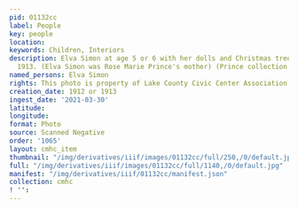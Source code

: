 ```yaml
---
pid: 01132cc
label: People
key: people
location: 
keywords: Children, Interiors
description: Elva Simon at age 5 or 6 with her dolls and Christmas tree in 1912 or
  1913. (Elva Simon was Rose Marie Prince's mother) (Prince collection from Canada)
named_persons: Elva Simon
rights: This photo is property of Lake County Civic Center Association.
creation_date: 1912 or 1913
ingest_date: '2021-03-30'
latitude: 
longitude: 
format: Photo
source: Scanned Negative
order: '1065'
layout: cmhc_item
thumbnail: "/img/derivatives/iiif/images/01132cc/full/250,/0/default.jpg"
full: "/img/derivatives/iiif/images/01132cc/full/1140,/0/default.jpg"
manifest: "/img/derivatives/iiif/01132cc/manifest.json"
collection: cmhc
! '': 
---
```

